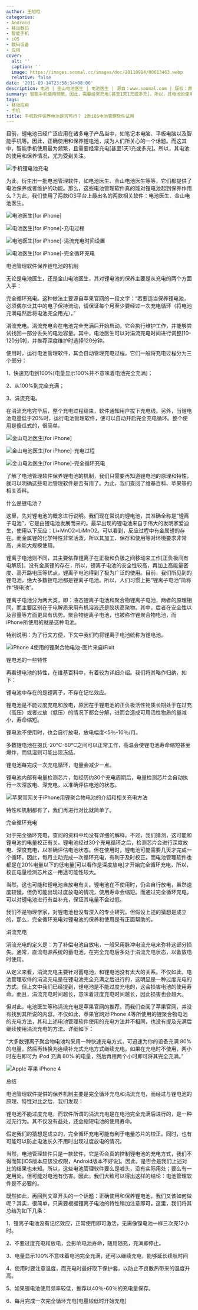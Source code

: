 ```yaml
---
author: 王旭晗
categories:
- Android
- 移动数码
- 智能手机
- iOS
- 数码设备
- 应用
cover:
  alt: ''
  caption: ''
  image: https://images.soomal.cc/images/doc/20110914/00013463.webp
  relative: false
date: '2011-09-14T23:58:34+08:00'
description: 电池 | 金山电池医生 | 电池医生 | 源自：www.soomal.com | 版权：原创 |  平均/总评分：08.22/189
summary: 智能手机使用频繁，因此，需要经常充电[甚至1天1充或多充]。所以，其电池的使用和保养情况，尤为受到关注。为此，衍生出一批电池管理软件，如电池医生、金山电池医生等等，它们都提供了电池保养或者维护的功能。那么，这些电池管理软件真的能对锂电池起到保养作用么？我们使用了两款iOS平台上最著名软件……
tags:
- 移动应用
- 手机
title: 手机软件保养电池是否可行？ 2款iOS电池管理软件试用
---
```


目前，锂电池已经广泛应用在诸多电子产品当中，如笔记本电脑、平板电脑以及智能手机等。因此，正确使用和保养锂电池，成为人们所关心的一个话题。而这其中，智能手机使用最为频繁，且需要经常充电[甚至1天1充或多充]。所以，其电池的使用和保养情况，尤为受到关注。



![手机锂电池充电](https://images.soomal.cc/images/doc/20110914/00013453.webp)



为此，衍生出一批电池管理软件，如电池医生、金山电池医生等等，它们都提供了电池保养或者维护的功能。那么，这些电池管理软件真的能对锂电池起到保养作用么？为此，我们使用了两款iOS平台上最出名的两款相关软件：电池医生、金山电池医生。



![电池医生[for iPhone]](https://images.soomal.cc/images/doc/20110914/00013461.webp)



![电池医生[for iPhone]-充电过程](https://images.soomal.cc/images/doc/20110914/00013454.webp)



![电池医生[for iPhone]-涓流充电时间设置](https://images.soomal.cc/images/doc/20110914/00013456.webp)



![电池医生[for iPhone]-完全循环充电](https://images.soomal.cc/images/doc/20110914/00013457.webp)



电池管理软件保养锂电池的机制



无论是电池医生，还是金山电池医生，其对锂电池的保养主要是从充电的两个方面入手：



完全循环充电。这种做法主要源自苹果官网的一段文字：“若要适当保养锂电池，必须偶尔让其中的电子保持流动，请保证每个月至少要经过一次充电循环（将电池充满电然后将电池完全用光）。”



涓流充电。涓流充电会在电池完全充满后开始启动，它会执行维护工作，并能够尝试找回一部分丢失的电池容量。其中，电池医生可以对涓流充电时间进行调整[10-120分钟]，并推荐深度维护时选择120分钟。



使用时，运行电池管理软件，其会自动管理充电过程。它们一般将充电过程分为三个部分：



1、快速充电到100%[电量显示100%并不意味着电池完全充满]；



2、从100%到完全充满；



3、涓流充电。



在涓流充电完毕后，整个充电过程结束，软件通知用户拔下充电线。另外，当锂电池电量低于20%时，运行电池管理软件，便可以自动开启完全充电循环。整个使用是傻瓜式的，很简单。



![金山电池医生[for iPhone]](https://images.soomal.cc/images/doc/20110914/00013462.webp)



![金山电池医生[for iPhone]-充电过程](https://images.soomal.cc/images/doc/20110914/00013455.webp)



![金山电池医生[for iPhone]-完全循环充电](https://images.soomal.cc/images/doc/20110914/00013458.webp)



了解了电池管理软件保养锂电池的机制，我们只需要再知道锂电池的原理和特性，就可以明确这些电池管理软件是否有用了。为此，我们查阅了维基百科、苹果等的相关资料。



什么是锂电池？



这里，先对锂电池的概念进行说明。我们现在常说的锂电池，其准确全称是“锂离子电池”，它是由锂电池发展而来的。最早出现的锂电池来自于伟大的发明家爱迪生，使用以下反应：Li+MnO2=LiMnO2。可以看到，反应过程中有金属锂的存在。而金属锂的化学特性非常活泼，所以其加工、保存和使用等对环境要求非常高，未能大规模使用。



锂离子电池则不同，其主要依靠锂离子在正极和负极之间移动来工作[正负极间有电解质]。没有金属锂的存在，所以，锂离子电池的安全性较高，再加上高能量密度、高开路电压等优点，锂离子电池得到了极为广泛的使用。目前，我们所见到的锂电池，绝大多数锂电池都是锂离子电池。所以，人们习惯上把“锂离子电池”简称作“锂电池”。



锂离子电池分为两大类，即：液态锂离子电池和聚合物锂离子电池，两者的原理相同，而主要区别在于电解质采用有机溶液还是胶状高聚物。其中，后者在安全性以及容量等方面更具有优势。聚合物锂离子电池，也被称作锂聚合物电池，而iPhone所使用的就是这种电池。



特别说明：为了行文方便，下文中我们均将锂离子电池统称为锂电池。



![iPhone 4使用的锂聚合物电池-图片来自iFixit](https://images.soomal.cc/images/doc/20110914/00013459.webp)



锂电池的一些特性



再看锂电池的特性，在维基百科中，有着较为详细介绍。我们将其略作归纳，如下：



锂电池中存在的是锂离子，不存在记忆效应。



锂电池是不能过度充电和放电，原因在于锂电池的正负极活性物质长期处于在过充（高压）或者过放（低压）的情况下都会分解，进而会造成可用活性物质的量减小，寿命缩短。



锂电池不使用时，也会自行放电，放电幅度<5％-10％/月。



多数锂电池在摄氏-20℃-60℃之间可以正常工作，高温会使锂电池寿命缩短甚至爆炸，而低温则可能出现冻结。



锂电池每完成一次充电循环，电量会减少一点。



锂电池内部有电量检测芯片，每经历约30个充电周期后，电量检测芯片会自动执行一次深放电、深充电，以准确评估电池的状态。



![苹果官网关于iPhone用锂聚合物电池的介绍和相关充电方法](https://images.soomal.cc/images/doc/20110914/00013460.webp)



特性和机制都有了，我们再进行对比就简单了。



完全循环充电



对于完全循环充电，查阅的资料中均没有详细的解释。不过，我们猜测，这可能和锂电池的电量校正有关。锂电池经过30个充电循环之后，检测芯片会进行深度放电、深度充电，以准确评估电池状态。但在使用时，锂电池可能需要几天才完成一个循环。因此，每月主动完成一次循环充电，有利于及时校正。而电池管理软件也都是在20%电量以下的低电量[可以看作是深度放电]才开始完全循环充电，所以，校正电量检测芯片这一用途可能性较大。



当然，这也可能和锂电池自放电有关。锂电池在不使用时，仍会自行放电，虽然速度较慢，但仍可能出现过度放电的情况，使用寿命会缩短。而通过完全循环充电，可以对锂电池进行有益补充，保证其电量不会过低。



我们不是物理学家，对锂电池也没有深入的专业研究。但假设上述的猜想是成立的，那么，完全循环充电对锂电池的保养和使用是有正面帮助的。



涓流充电



涓流充电的定义是：为了补偿电池自放电，一般采用脉冲电流充电来弥补这部分损失。通常，直流电源系统的蓄电池，在完全充电后多处于涓流充电状态，以备放电时使用。



从定义来看，涓流充电主要针对蓄电池，和锂电池没有太大的关系。不仅如此，电池管理软件的涓流充电是在锂电池完全充满之后进行的，这明显是一种过度充电的方式。但上文中我们已经提到，锂电池是不能过度充电的，这会损害电池的使用寿命。而且，涓流充电时间越长，意味着过度充电时间越长，因此损害也会越大。



但对此，电池医生等称涓流充电是苹果官网的推荐。而我们查阅了苹果官网，并没有找到其所说的内容。不仅如此，苹果官网对iPhone 4等所使用的锂聚合物电池的充电方法，其和上述电池管理软件使用的充电方法并不相同，也没有提及充满后继续使用涓流充电的方法。详细如下：



“大多数锂离子聚合物电池均采用一种快速充电方式，可迅速为你的设备充满 80% 的电量，然后再转换为连续补充式充电方式继续充电。如果在充电时不使用，两小时左右即可为 iPod 充满 80% 的电量，然后再用两个小时即可将其完全充满。”



![Apple 苹果 iPhone 4](https://images.soomal.cc/images/doc/20100608/00005936.webp)



总结



电池管理软件提供的保养机制主要是完全循环充电和涓流充电，而经过与锂电池的原理、特性对比之后，我们发现：



锂电池不能过度充电，而软件所谓的涓流充电是在电池完全充满后进行的，是一种过充行为。其不仅没有益处，还会缩短电池的使用寿命。



假定我们的猜想是成立的，完全循环充电可能有利于电量芯片的校正。同时，也有可能可以防止电池长久不用时出现过度放电的情况。



当然，电池管理软件只是一款软件，它是否会真的控制锂电池的充电方式，我们不得而知[iOS版本应该没权限，Android版本不好说]。因此，是否会是我们上述对比的结果也未知。所以，这些电池管理软件要么是噱头，没有实际用处；要么有一定用处，但可能对电池有伤害。因此，我们大致可以得出这样的结论：电池管理软件是不必要的。



既然如此，再回到文章开头的一个话题：正确使用和保养锂电池，我们又该如何做呢？其实，很简单，只需要根据锂离子电池的特性稍加注意即可。这里，我们将其总结为如下几条：



1、锂离子电池没有记忆效应，正常使用即可激活，无需像镍电池一样三次充12小时。



2、不要过度充电和放电，会影响电池寿命，随用随充，充满即停止。



3、电量显示100%不意味着电池完全充满，还可以继续充电，能够延长续航时间



4、使用时要注意温度，而充电时最好取下保护套，以防止不良散热带来的温度升高。



5、如果锂电池使用频率较低，推荐以40％-60％的充电量保存。



6、每月完成一次完全循环充电[电量较低时开始充电]